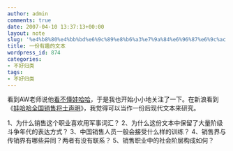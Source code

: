 ```yaml
---
author: admin
comments: true
date: 2007-04-10 13:37:13+00:00
layout: note
slug: '%e4%b8%80%e4%bb%bd%e6%9c%89%e8%b6%a3%e7%9a%84%e6%96%87%e6%9c%ac'
title: 一份有趣的文本
wordpress_id: 874
categories:
- 不好归类
tags:
- 不好归类
---
```


看到AW老师说他[看不懂娃哈哈](http://aw98.blog.hexun.com/8739704_d.html)，于是我也开始小小地关注了一下。在新浪看到《[娃哈哈全国销售将士声明](http://finance.sina.com.cn/g/20070410/19293488976.shtml)》，我觉得可以当作一份后现代文本来研究。

1、为什么销售这个职业喜欢用军事词汇？
2、为什么这份文本中保留了大量阶级斗争年代的表达方式？
3、中国销售人员一般会接受什么样的训练？
4、销售界与传销界有哪些异同？两者有没有联系？
5、销售职业中的社会阶层构成如何？

